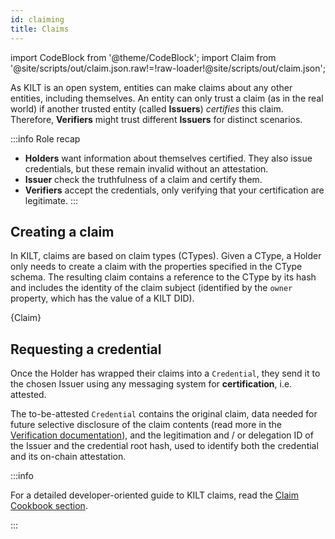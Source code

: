 ```yaml
---
id: claiming
title: Claims
---
```


import CodeBlock from '@theme/CodeBlock';
import Claim from '@site/scripts/out/claim.json.raw!=!raw-loader!@site/scripts/out/claim.json';

As KILT is an open system, entities can make claims about any other entities, including themselves.
An entity can only trust a claim (as in the real world) if another trusted entity (called **Issuers**) *certifies* this claim.
Therefore, **Verifiers** might trust different **Issuers** for distinct scenarios.

:::info Role recap
- **Holders** want information about themselves certified.
They also issue credentials, but these remain invalid without an attestation.
- **Issuer** check the truthfulness of a claim and certify them.
- **Verifiers** accept the credentials, only verifying that your certification are legitimate.
:::

## Creating a claim

In KILT, claims are based on claim types (CTypes).
Given a CType, a Holder only needs to create a claim with the properties specified in the CType schema.
The resulting claim contains a reference to the CType by its hash and includes the identity of the claim subject (identified by the `owner` property, which has the value of a KILT DID).

<CodeBlock className="language-json" title="Claim example">
  {Claim}
</CodeBlock>

## Requesting a credential

Once the Holder has wrapped their claims into a `Credential`, they send it to the chosen Issuer using any messaging system for **certification**, i.e. attested.

The to-be-attested `Credential` contains the original claim, data needed for future selective disclosure of the claim contents (read more in the [Verification documentation](./05_verification.md)), and the legitimation and / or delegation ID of the Issuer and the credential root hash, used to identify both the credential and its on-chain attestation.

:::info

For a detailed developer-oriented guide to KILT claims, read the [Claim Cookbook section](/develop/sdk/cookbook/claiming/attestation-request).

:::
